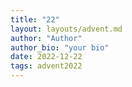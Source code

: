 ```yaml
---
title: "22"
layout: layouts/advent.md
author: "Author"
author_bio: "your bio"
date: 2022-12-22
tags: advent2022
---
```


